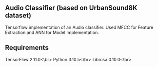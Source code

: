 
## Audio Classifier (based on UrbanSound8K dataset)
Tensorflow implementation of an Audio classifier. Used MFCC for Feature Extraction and ANN for Model Implementation.

## Requirements
TensorFlow 2.11.0<\br>
Python 3.10.5<\br>
Librosa 0.10.0<\br>